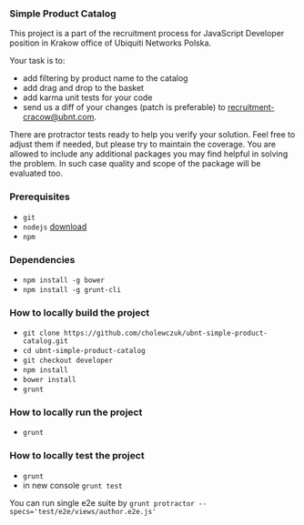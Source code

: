 ### Simple Product Catalog

This project is a part of the recruitment process for JavaScript Developer position in Krakow office of Ubiquiti Networks Polska.

Your task is to:

 * add filtering by product name to the catalog
 * add drag and drop to the basket
 * add karma unit tests for your code
 * send us a diff of your changes (patch is preferable) to [recruitment-cracow@ubnt.com](recruitment-cracow@ubnt.com).
 
 There are protractor tests ready to help you verify your solution. Feel free to adjust them if needed, but please try
 to maintain the coverage.
 You are allowed to include any additional packages you may find helpful in solving the problem. 
 In such case quality and scope of the package will be evaluated too.

### Prerequisites

 * `git`
 * `nodejs` [download](http://nodejs.org/)
 * `npm`

### Dependencies

 * `npm install -g bower`
 * `npm install -g grunt-cli`

### How to locally build the project

 * `git clone https://github.com/cholewczuk/ubnt-simple-product-catalog.git`
 * `cd ubnt-simple-product-catalog`
 * `git checkout developer` 
 * `npm install`
 * `bower install`
 * `grunt`

### How to locally run the project

 * `grunt`

### How to locally test the project

 * `grunt`
 * in new console `grunt test`

You can run single e2e suite by `grunt protractor --specs='test/e2e/views/author.e2e.js'`
